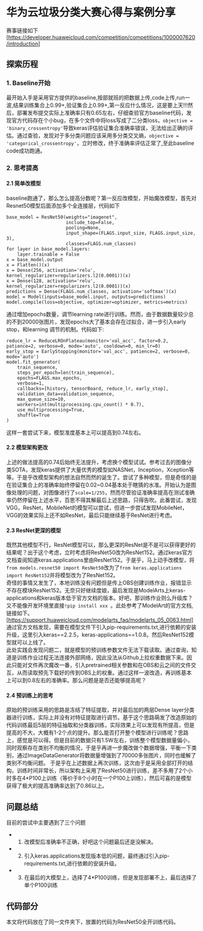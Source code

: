 # 华为云垃圾分类大赛心得与案例分享
赛事链接如下[https://developer.huaweicloud.com/competition/competitions/1000007620/introduction]
## 探索历程
### 1. Baseline开始
最开始入手是采用官方提供的baseline,按部就班的把数据上传,code上传,run一波,结果训练集合上0.99+,验证集合上0.99+,第一反应什么情况，这是要上天!!!然后，部署发布提交实际上准确率只有0.65左右，仔细查验官方baseline代码，发现官方代码存在个小bug，在多个文件中将loss写成了二分类loss，```objective = 'binary_crossentropy'```导致keras评估验证集合准确率错误，无法给出正确的评估。通过查验，发现对于多分类问题应该采用多分类交叉熵，```objective = 'categorical_crossentropy'```，立时修改，终于准确率评估正常了,至此baseline code成功跑通。
### 2. 思考提高
#### 2.1 简单改模型
baseline跑通了，那么怎么提高分数呢？第一反应改模型，开始魔改模型，首先对Resnet50模型后面添加多个全连接层，代码如下<br>
```
base_model = ResNet50(weights="imagenet",
                      include_top=False,
                      pooling=None,
                      input_shape=(FLAGS.input_size, FLAGS.input_size, 3),
                      classes=FLAGS.num_classes)
for layer in base_model.layers:
    layer.trainable = False
x = base_model.output
x = Flatten()(x)
x = Dense(256, activation='relu', kernel_regularizer=regularizers.l2(0.0001))(x)
x = Dense(128, activation='relu', kernel_regularizer=regularizers.l2(0.0001))(x)
predictions = Dense(FLAGS.num_classes, activation='softmax')(x)
model = Model(inputs=base_model.input, outputs=predictions)
model.compile(loss=objective, optimizer=optimizer, metrics=metrics)
```

通过增加epochs数量，调节learning rate进行训练。然而，由于数据数量较少总的不到20000张图片，发现epochs大了基本会存在过拟合，进一步引入early stop，和learning 调节的机制。代码如下:<br>
```
reduce_lr = ReduceLROnPlateau(monitor='val_acc', factor=0.2, patience=2, verbose=0, mode='auto', cooldown=0, min_lr=0)
early_stop = EarlyStopping(monitor='val_acc', patience=2, verbose=0, mode='auto')
model.fit_generator(
    train_sequence,
    steps_per_epoch=len(train_sequence),
    epochs=FLAGS.max_epochs,
    verbose=1,
    callbacks=[history, tensorBoard, reduce_lr, early_stop],
    validation_data=validation_sequence,
    max_queue_size=10,
    workers=int(multiprocessing.cpu_count() * 0.7),
    use_multiprocessing=True,
    shuffle=True
)
```

这样一套尝试下来，模型准度基本上可以提高到0.74左右。<br>
#### 2.2 模型架构更改
上述的做法提高的0.74后始终无法提升，考虑换个模型试试。参考过去的图像分类SOTA，发现keras提供了大量优秀的模型如NASNet，Inception，Xception等等。于是乎改模型架构的想法自然而然的诞生了。尝试了多种模型，但是奇怪的是在验证集合上的准确率始终停留在0.02~0.04基本处于瞎猜的水准。开始认为是图像处理的问题，对图像进行了```scale=1/255```，然而尽管验证准确率提高在测试准确率仍然停留在上述水平，百思不得其解最后上述思路，只得告吹。此番尝试，发现VGG，ResNet，MobileNet的模型可以尝试，但进一步尝试发现MobileNet，VGG的效果实际上还不如ResNet，最后只能继续基于ResNet进行考虑。
#### 2.3 ResNet更深的模型
既然其他模型不行，ResNet模型可以，那么更深的ResNet是不是可以获得更好的结果呢？出于这个考虑，立时考虑将ResNet50改为ResNet152。通过keras官方文档查阅知道keras.applications里由ResNet152。于是乎，马上动手改模型，将```from models.resnet50 import ResNet50```改为了```from keras.applications import ResNet152```并将模型改为了ResNet152。<br>
奇怪的事情又发生了，本地训练没有问题但是传上OBS创建训练作业，报错显示不存在模块ResNet152。无奈只好继续度娘，最后发现是ModelArts上keras-applications和keras版本低于官方文档的版本。好吧，那训练作业则么升级库？又不能像开发环境里直接```!pip install xxx ```。此处参考了ModelArt的官方文档,链接如下。[https://support.huaweicloud.com/modelarts_faq/modelarts_05_0063.html]
通过官方文档发现，需要在模型文件下引入pip-requirements.txt,进行依赖的安装升级，这里引入keras==2.2.5，keras-applications==1.0.8。然后ResNet152模型就可以上线了。<br>
此处实践会发现问题二，就是模型的预训练参数文件无法下载读取。通过查询，知道是训练作业过程无法连接外部网络，因此没法从Github上拉权重数据下来。因此只能对文件再次魔改一番，引入pretrained相关参数和在OBS和云之间的文件交互，从而读取预先下载好的传到OBS上的权重。通过这样一波改造，再训练基本上可以到0.8左右的准确率。那么问题是是否还能够提高呢？
#### 2.4 预训练上的思考
原始的预训练采用的思路是冻结了特征提取，并对最后加的两层Dense layer分类器进行训练，实际上并没有对特征提取进行调节。基于这个思路萌发了改造原始的代码训练最后5层的特征抽取和分类器训练，实际效果上可以发现有所提高，但是提高的不大，大概有1-2个点的提升。那么能否打开整个模型进行训练呢？思路上，感觉是可以得。但是目前的数据只有1.5W左右，训练整个模型数据量偏小，同时观察存在类别不均衡的情况，于是乎再进一步魔改做个数据增强，平衡一下类别，通过ImageDataGenerator将数据量增强到了70000多张图片，同时也缓解了类别不均衡问题。
于是乎在上述数据上再次训练，这次由于是采用全部打开的结构，训练时间非常长，所以架构上采用了ResNet50进行训练，差不多用了2个小时多在4*P100上训练（等价于8个小时在一个P100上训练），然后可喜的是模型获得了极大的提高准确率达到了0.86以上。
## 问题总结
目前的尝试中主要遇到了三个问题<br>
- 1. 改模型后准确率不正确，好吧这个问题最后还是没解决。
- 2. 引入keras.applications发现版本低的问题，最终通过引入pip-requirements.txt,进行依赖的安装升级。
- 3. 在最后的大模型上，选择了4*P100训练，但是发现部署不上，最后选择了单个P100训练
## 代码部分
本文将代码放在了同一文件夹下，放置的代码为ResNet50全开训练代码。
